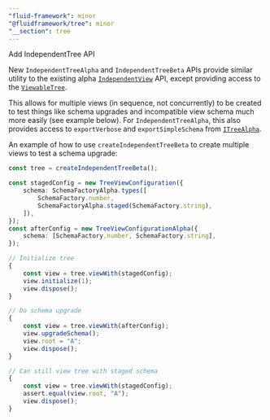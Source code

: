 ```yaml
---
"fluid-framework": minor
"@fluidframework/tree": minor
"__section": tree
---
```

Add IndependentTree API

New `IndependentTreeAlpha` and `IndependentTreeBeta` APIs provide similar utility to the existing alpha [`IndependentView`](https://fluidframework.com/docs/api/tree#independentview-function) API, except providing access to the [`ViewableTree`](https://fluidframework.com/docs/api/fluid-framework/viewabletree-interface).

This allows for multiple views (in sequence, not concurrently) to be created to test things like schema upgrades and incompatible view schema much more easily (see example below).
For `IndependentTreeAlpha`, this also provides access to `exportVerbose` and `exportSimpleSchema` from [`ITreeAlpha`](https://fluidframework.com/docs/api/tree/itreealpha-interface).

An example of how to use `createIndependentTreeBeta` to create multiple views to test a schema upgrade:
```typescript
const tree = createIndependentTreeBeta();

const stagedConfig = new TreeViewConfiguration({
	schema: SchemaFactoryAlpha.types([
		SchemaFactory.number,
		SchemaFactoryAlpha.staged(SchemaFactory.string),
	]),
});
const afterConfig = new TreeViewConfigurationAlpha({
	schema: [SchemaFactory.number, SchemaFactory.string],
});

// Initialize tree
{
	const view = tree.viewWith(stagedConfig);
	view.initialize(1);
	view.dispose();
}

// Do schema upgrade
{
	const view = tree.viewWith(afterConfig);
	view.upgradeSchema();
	view.root = "A";
	view.dispose();
}

// Can still view tree with staged schema
{
	const view = tree.viewWith(stagedConfig);
	assert.equal(view.root, "A");
	view.dispose();
}
```
